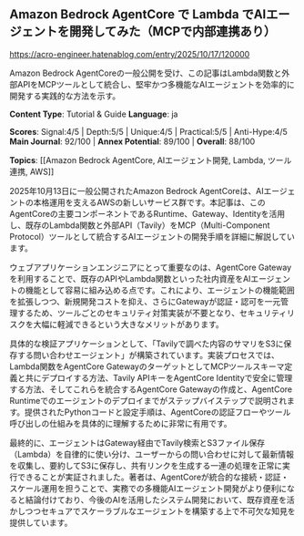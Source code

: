 ## Amazon Bedrock AgentCore で Lambda でAIエージェントを開発してみた（MCPで内部連携あり）

https://acro-engineer.hatenablog.com/entry/2025/10/17/120000

Amazon Bedrock AgentCoreの一般公開を受け、この記事はLambda関数と外部APIをMCPツールとして統合し、堅牢かつ多機能なAIエージェントを効率的に開発する実践的な方法を示す。

**Content Type**: Tutorial & Guide
**Language**: ja

**Scores**: Signal:4/5 | Depth:5/5 | Unique:4/5 | Practical:5/5 | Anti-Hype:4/5
**Main Journal**: 92/100 | **Annex Potential**: 89/100 | **Overall**: 88/100

**Topics**: [[Amazon Bedrock AgentCore, AIエージェント開発, Lambda, ツール連携, AWS]]

2025年10月13日に一般公開されたAmazon Bedrock AgentCoreは、AIエージェントの本格運用を支えるAWSの新しいサービス群です。本記事は、このAgentCoreの主要コンポーネントであるRuntime、Gateway、Identityを活用し、既存のLambda関数と外部API（Tavily）をMCP（Multi-Component Protocol）ツールとして統合するAIエージェントの開発手順を詳細に解説しています。

ウェブアプリケーションエンジニアにとって重要なのは、AgentCore Gatewayを利用することで、既存のAPIやLambda関数といった社内資産をAIエージェントの機能として容易に組み込める点です。これにより、エージェントの機能範囲を拡張しつつ、新規開発コストを抑え、さらにGatewayが認証・認可を一元管理するため、ツールごとのセキュリティ対策実装が不要となり、セキュリティリスクを大幅に軽減できるという大きなメリットがあります。

具体的な検証アプリケーションとして、「Tavilyで調べた内容のサマリをS3に保存する問い合わせエージェント」が構築されています。実装プロセスでは、Lambda関数をAgentCore GatewayのターゲットとしてMCPツールスキーマ定義と共にデプロイする方法、Tavily APIキーをAgentCore Identityで安全に管理する方法、そしてこれらを統合するAgentCore Gatewayの作成と、AgentCore Runtimeでのエージェントのデプロイまでがステップバイステップで説明されます。提供されたPythonコードと設定手順は、AgentCoreの認証フローやツール呼び出しの仕組みを具体的に理解するために非常に有用です。

最終的に、エージェントはGateway経由でTavily検索とS3ファイル保存（Lambda）を自律的に使い分け、ユーザーからの問い合わせに対して最新情報を収集し、要約してS3に保存し、共有リンクを生成する一連の処理を正常に実行できることが実証されました。著者は、AgentCoreが統合的な接続・認証・スケール運用を担うことで、実務での多機能AIエージェント開発がより便利になると結論付けており、今後のAIを活用したシステム開発において、既存資産を活かしつつセキュアでスケーラブルなエージェントを構築する上で不可欠な知見を提供しています。